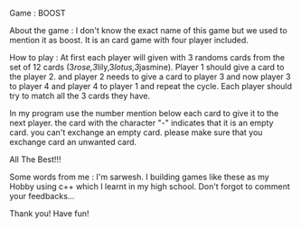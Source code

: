 Game	:	BOOST

About the game :
	I don't know the exact name of this game but we used to mention it as boost. It is an card game with four player included.

How to play : 
	At first each player will given with 3 randoms cards from the set of 12 cards (3*rose,3*lily,3*lotus,3*jasmine). Player 1 should give a card to the player 2. and player 2 needs to give a card to player 3 and now player 3 to player 4 and player 4 to player 1 and repeat the cycle. Each player should try to match all the 3 cards they have.

In my program use the number mention below each card to give it to the next player. the card with the character "-" indicates that it is an empty card. you can't exchange an empty card. please make sure that you exchange card an unwanted card. 


All The Best!!!


Some words from me :
	I'm sarwesh. I building games like these as my Hobby using c++ which I learnt in my high school. Don't forgot to comment your feedbacks...

Thank you!
Have fun! 
